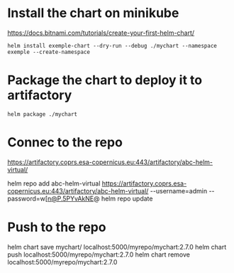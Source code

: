 # Install the chart on minikube 
https://docs.bitnami.com/tutorials/create-your-first-helm-chart/

```
helm install exemple-chart --dry-run --debug ./mychart --namespace exemple --create-namespace
```


# Package the chart to deploy it to artifactory 
```
helm package ./mychart
```

# Connec to the repo 
https://artifactory.coprs.esa-copernicus.eu:443/artifactory/abc-helm-virtual/

helm repo add abc-helm-virtual https://artifactory.coprs.esa-copernicus.eu:443/artifactory/abc-helm-virtual/ --username=admin --password=w[n@P.5PYvAkNE@
helm repo update

# Push to the repo
helm chart save mychart/ localhost:5000/myrepo/mychart:2.7.0
helm chart push localhost:5000/myrepo/mychart:2.7.0
helm chart remove localhost:5000/myrepo/mychart:2.7.0